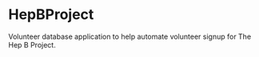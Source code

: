 # HepBProject
Volunteer database application to help automate volunteer signup for The Hep B Project.
